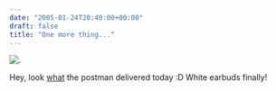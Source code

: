```yaml
---
date: "2005-01-24T20:40:00+00:00"
draft: false
title: "One more thing..."
---
```

![.](http://chillu.com/assets/blog_ingopod.jpg ".")

Hey, look [what](http://www.apple.com/de/ipodshuffle/) the postman
delivered today :D White earbuds finally!



